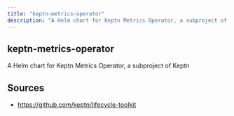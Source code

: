 ```yaml
---
title: "keptn-metrics-operator"
description: "A Helm chart for Keptn Metrics Operator, a subproject of Keptn"
---
```


## keptn-metrics-operator

A Helm chart for Keptn Metrics Operator, a subproject of Keptn

## Sources

- https://github.com/keptn/lifecycle-toolkit
